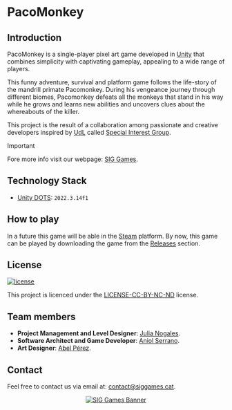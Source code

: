 # PacoMonkey

## Introduction

PacoMonkey is a single-player pixel art game developed in [Unity](https://unity.com/products/unity-engine) that combines
simplicity with captivating gameplay, appealing to a wide range of players.

This funny adventure, survival and platform game follows the life-story of the mandrill primate Pacomonkey. During his vengeance journey through different biomes,
Pacomonkey defeats all the monkeys that stand in his way while he grows and learns new abilities and uncovers clues about the whereabouts of the killer.

This project is the result of a collaboration among passionate and creative developers inspired by [UdL](https://www.udl.cat/ca/en/) called [Special Interest Group](https://github.com/orgs/SIGGgames/teams/siggames-team).

> [!IMPORTANT]
> Fore more info visit our webpage: [SIG Games](https://siggames-official.vercel.app).

## Technology Stack

- [Unity DOTS](https://unity.com/products/unity-engine): `2022.3.14f1`

## How to play

In a future this game will be able in the [Steam](https://store.steampowered.com/) platform. By now, this game can be played by downloading the game from the [Releases](https://github.com/SIGGames/PacoMonkey/releases) section.

## License

[![license](https://img.shields.io/badge/License-CC--BY--NC--ND--4.0-green)](https://creativecommons.org/licenses/by-nc-nd/4.0/)

This project is licenced under the [LICENSE-CC-BY-NC-ND](https://creativecommons.org/licenses/by-nc-nd/4.0/) license.

## Team members

- **Project Management and Level Designer**: [Julia Nogales](https://github.com/julianogales).
- **Software Architect and Game Developer**: [Aniol Serrano](https://github.com/Aniol0012).
- **Art Designer**: [Abel Pérez](https://github.com/Abelitux).

## Contact

Feel free to contact us via email at: [contact@siggames.cat](mailto:contact@siggames.cat).

<p align="center">
  <a href="http://www.siggames.cat/" target="_blank">
    <img src="https://github.com/user-attachments/assets/883d0530-8003-4c77-97ae-beb1e7f75f4a" alt="SIG Games Banner" />
  </a>
</p>